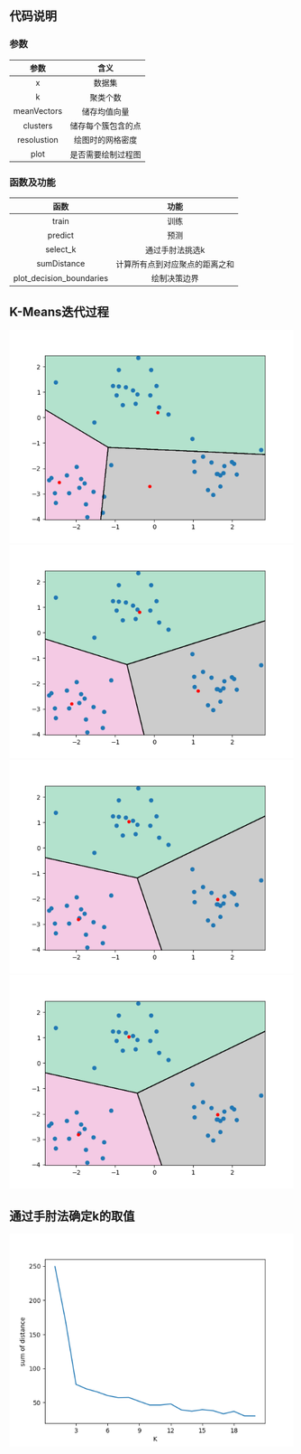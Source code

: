 ## 代码说明
### 参数
|参数|含义|
|:--:|:--:|
|x|数据集|
|k|聚类个数|
|meanVectors|储存均值向量|
|clusters|储存每个簇包含的点|
|resolustion|绘图时的网格密度|
|plot|是否需要绘制过程图|

### 函数及功能
|函数|功能|
|:--:|:--:|
|train|训练|
|predict|预测|
|select_k|通过手肘法挑选k|
|sumDistance|计算所有点到对应聚点的距离之和|
|plot_decision_boundaries|绘制决策边界|

## K-Means迭代过程

![kmeans](/figure/kmeans_0.png)
![kmeans](/figure/kmeans_1.png)
![kmeans](/figure/kmeans_2.png)
![kmeans](/figure/kmeans_3.png)

## 通过手肘法确定k的取值

![手肘法](/figure/kmeans_手肘法.png)

